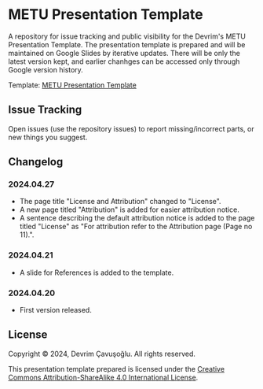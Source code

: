 # METU Presentation Template

A repository for issue tracking and public visibility for the Devrim's METU Presentation Template. The presentation template is prepared and will be maintained on Google Slides by iterative updates. There will be only the latest version kept, and earlier chanhges can be accessed only through Google version history.

Template: [METU Presentation Template](https://docs.google.com/presentation/d/1CKf82rZOFyUOv_keuvu3-mpWQgkw6xGgORYlKV_RZHY/edit?usp=sharing)

## Issue Tracking

Open issues (use the repository issues) to report missing/incorrect parts, or new things you suggest.

## Changelog

### 2024.04.27

- The page title "License and Attribution" changed to "License".
- A new page titled "Attribution" is added for easier attribution notice.
- A sentence describing the default attribution notice is added to the page titled "License" as "For attribution refer to the Attribution page (Page no 11).".

### 2024.04.21

- A slide for References is added to the template.

### 2024.04.20

- First version released.

## License

Copyright © 2024, Devrim Çavuşoğlu. All rights reserved.

This presentation template prepared is licensed under the [Creative Commons Attribution-ShareAlike 4.0 International License](https://creativecommons.org/licenses/by-sa/4.0/deed.en).
